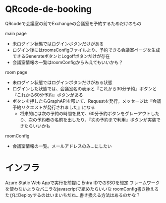 # QRcode-de-booking
QRcodeで会議室の前でExchangeの会議室を予約するためだけのもの

main page
- 未ログイン状態ではログインボタンだけがある
- ログイン後にはroomsConfigファイルより、予約できる会議室ページを生成できるGenerateボタンとLogoffボタンだけが存在
- 会議室情報の一覧はroomConfigからみえてもいいかも？

room page
- 未ログイン状態ではログインボタンだけがある状態
- ログインした状態では、会議室名の表示と『これから30分予約』ボタンと『これから60分予約』ボタンがある
- ボタンを押したらGraphAPIを叩いて、Requestを発行。メッセージは『会議予約リクエストが発行されました』になる
  - 将来的には次の予約の時間を見て、60分予約ボタンをグレーアウトしたり、次の予約者の名前を出したり、『次の予約まで利用』ボタンが実装できたらいいかも

roomConfig
- 会議室情報の一覧。メールアドレスのみ...にしたい

# インフラ
Azure Static Web Appで実行を前提に
Entra IDでのSSOを想定
フレームワークを使わないようなバニラなjavascriptで組めたらいいな
roomConfig書き換えるたびにDeployするのはいまいちだね...書き換える方法はあるのかな？
